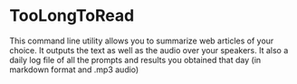 # TooLongToRead

This command line utility allows you to summarize web articles of your choice. It outputs the text as well as the audio over your speakers. It also a daily log file of all the prompts and results you obtained that day (in markdown format and .mp3 audio)

